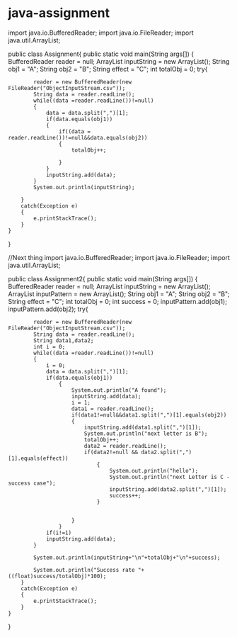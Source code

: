 # java-assignment
import java.io.BufferedReader;
import java.io.FileReader;
import java.util.ArrayList;


public class Assignment{
	public static void main(String args[])
	{
		BufferedReader reader = null;
		ArrayList inputString = new ArrayList<String>();
		String obj1 = "A";
		String obj2 = "B";
		String effect = "C";
		int totalObj = 0;
		try{

			reader = new BufferedReader(new FileReader("ObjectInputStream.csv"));
			String data = reader.readLine();
			while((data =reader.readLine())!=null)
			{
				data = data.split(",")[1];
				if(data.equals(obj1))
				{
					if((data = reader.readLine())!=null&&data.equals(obj2))
					{
						totalObj++;
						
					}
				}
				inputString.add(data);
			}
			System.out.println(inputString);

		}
		catch(Exception e)
		{
			e.printStackTrace();
		}
	}
}


//Next thing 
import java.io.BufferedReader;
import java.io.FileReader;
import java.util.ArrayList;



public class Assignment2{
	public static void main(String args[])
	{
		BufferedReader reader = null;
		ArrayList inputString = new ArrayList<String>();
		ArrayList inputPattern = new ArrayList<String>();
		String obj1 = "A";
		String obj2 = "B";
		String effect = "C";
		int totalObj = 0;
		int success = 0;
		inputPattern.add(obj1);
		inputPattern.add(obj2);
		try{

			reader = new BufferedReader(new FileReader("ObjectInputStream.csv"));
			String data = reader.readLine();
			String data1,data2;
			int i = 0;
			while((data =reader.readLine())!=null)
			{
				i = 0;
				data = data.split(",")[1];
				if(data.equals(obj1))
					{
						System.out.println("A found");
						inputString.add(data);
						i = 1;
						data1 = reader.readLine();
						if(data1!=null&&data1.split(",")[1].equals(obj2))
						{
							inputString.add(data1.split(",")[1]);
							System.out.println("next letter is B");
							totalObj++;
							data2 = reader.readLine();
							if(data2!=null && data2.split(",")[1].equals(effect))
								{
									System.out.println("hello");
									System.out.println("next Letter is C - success case");
									inputString.add(data2.split(",")[1]);
									success++;
								}
						

						}
					}
				if(i!=1)
				inputString.add(data);
			}

			System.out.println(inputString+"\n"+totalObj+"\n"+success);

			System.out.println("Success rate "+ ((float)success/totalObj)*100);
		}
		catch(Exception e)
		{
			e.printStackTrace();
		}
	}
}


































